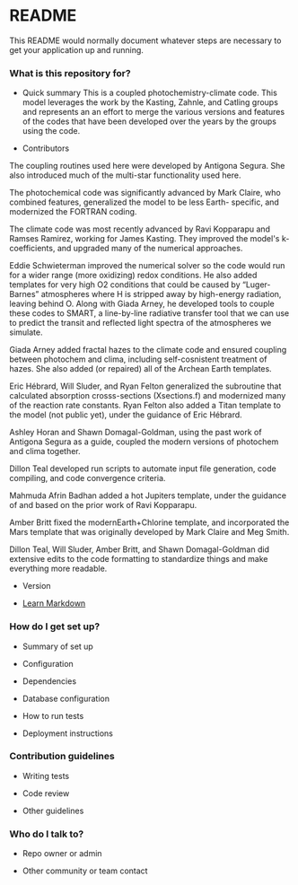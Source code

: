 # README #

This README would normally document whatever steps are necessary to get your application up and running.

### What is this repository for? ###

* Quick summary
This is a coupled photochemistry-climate code. This model leverages
the work by the Kasting, Zahnle, and Catling groups and represents an
an effort to merge the various versions and features of the codes
that have been developed over the years by the groups using the code.

* Contributors

The coupling routines used here were developed by Antigona Segura.
She also introduced much of the multi-star functionality used here.

The photochemical code was significantly advanced by Mark Claire,
who combined features, generalized the model to be less Earth-
specific, and modernized the FORTRAN coding.

The climate code was most recently advanced by Ravi Kopparapu and
Ramses Ramirez, working for James Kasting. They improved the model's
k-coefficients, and upgraded many of the numerical approaches.

Eddie Schwieterman improved the numerical solver so the code would run for a wider range (more oxidizing) redox conditions. He also added templates for very high O2 conditions that could be caused by “Luger-Barnes” atmospheres where H is stripped away by high-energy radiation, leaving behind O. Along with Giada Arney, he developed tools to couple these codes to SMART, a line-by-line radiative transfer tool that we can use to predict the transit and reflected light spectra of the atmospheres we simulate.

Giada Arney added fractal hazes to the climate code and ensured coupling between photochem and clima, including self-cosnistent treatment of hazes. She also added (or repaired) all of the Archean Earth templates.

Eric Hébrard, Will Sluder, and Ryan Felton generalized the subroutine that calculated absorption crosss-sections (Xsections.f) and modernized many of the reaction rate constants. Ryan Felton also added a Titan template to the model (not public yet), under the guidance of Eric Hébrard.

Ashley Horan and Shawn Domagal-Goldman, using the past work of Antigona Segura as a guide, coupled the modern versions of photochem and clima together.

Dillon Teal developed run scripts to automate input file generation, code compiling, and code convergence criteria.

Mahmuda Afrin Badhan added a hot Jupiters template, under the guidance of and based on the prior work of Ravi Kopparapu.

Amber Britt fixed the modernEarth+Chlorine template, and incorporated the Mars template that was originally developed by Mark Claire and Meg Smith.

Dillon Teal, Will Sluder, Amber Britt, and Shawn Domagal-Goldman did extensive edits to the code formatting to standardize things and make everything more readable.


* Version

* [Learn Markdown](https://bitbucket.org/tutorials/markdowndemo)

### How do I get set up? ###

* Summary of set up

* Configuration

* Dependencies

* Database configuration

* How to run tests

* Deployment instructions

### Contribution guidelines ###

* Writing tests

* Code review

* Other guidelines

### Who do I talk to? ###

* Repo owner or admin

* Other community or team contact